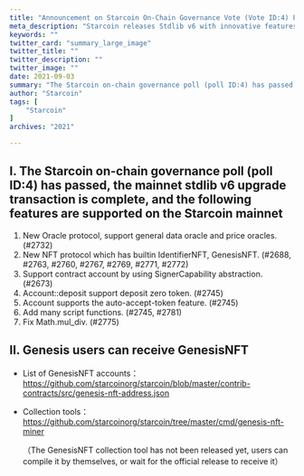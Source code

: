 ```yaml
---
title: "Announcement on Starcoin On-Chain Governance Vote (Vote ID:4) Passed"
meta_description: "Starcoin releases Stdlib v6 with innovative features to support Move blockchain developers."
keywords: ""
twitter_card: "summary_large_image"
twitter_title: ""
twitter_description: ""
twitter_image: ""
date: 2021-09-03
summary: "The Starcoin on-chain governance poll (poll ID:4) has passed, the mainnet stdlib v6 upgrade transaction is complete..."
author: "Starcoin"
tags: [
    "Starcoin"
]
archives: "2021"

---
```


 ## Ⅰ. The Starcoin on-chain governance poll (poll ID:4) has passed, the mainnet stdlib v6 upgrade transaction is complete, and the following features are supported on the Starcoin mainnet

1. New Oracle protocol, support general data oracle and price oracles. (#2732)
2. New NFT protocol which has builtin IdentifierNFT, GenesisNFT. (#2688, #2763, #2760, #2767, #2769, #2771, #2772)
3. Support contract account by using SignerCapability abstraction. (#2673)
4. Account::deposit support deposit zero token. (#2745)
5. Account supports the auto-accept-token feature. (#2745)
6. Add many script functions. (#2745, #2781)
7. Fix Math.mul_div. (#2775)

 

## Ⅱ. Genesis users can receive GenesisNFT

* List of GenesisNFT accounts： https://github.com/starcoinorg/starcoin/blob/master/contrib-contracts/src/genesis-nft-address.json 

* Collection tools：https://github.com/starcoinorg/starcoin/tree/master/cmd/genesis-nft-miner

  （The GenesisNFT collection tool has not been released yet, users can compile it by themselves, or wait for the official release to receive it）

